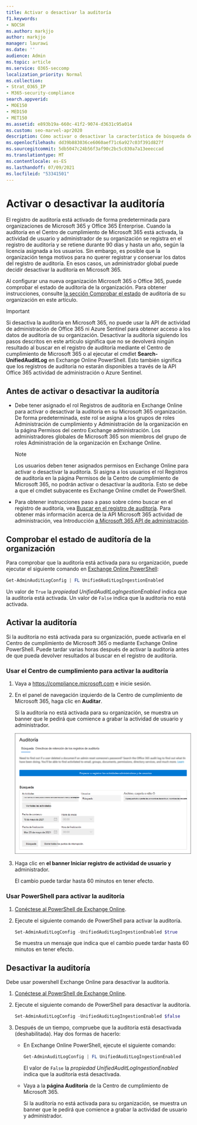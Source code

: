 ```yaml
---
title: Activar o desactivar la auditoría
f1.keywords:
- NOCSH
ms.author: markjjo
author: markjjo
manager: laurawi
ms.date: ''
audience: Admin
ms.topic: article
ms.service: O365-seccomp
localization_priority: Normal
ms.collection:
- Strat_O365_IP
- M365-security-compliance
search.appverid:
- MOE150
- MED150
- MET150
ms.assetid: e893b19a-660c-41f2-9074-d3631c95a014
ms.custom: seo-marvel-apr2020
description: Cómo activar o desactivar la característica de búsqueda de registro de auditoría en el Centro de cumplimiento de Microsoft 365 para habilitar o deshabilitar la capacidad de los administradores de buscar en el registro de auditoría.
ms.openlocfilehash: dd39b883036ce6060aef71c6a927c03f391d827f
ms.sourcegitcommit: 5db5047c24b56f3af90c2bc5c830a7a13eeeccad
ms.translationtype: MT
ms.contentlocale: es-ES
ms.lasthandoff: 07/09/2021
ms.locfileid: "53341501"
---
```

# <a name="turn-auditing-on-or-off"></a>Activar o desactivar la auditoría

El registro de auditoría está activado de forma predeterminada para organizaciones de Microsoft 365 y Office 365 Enterprise. Cuando la auditoría en el Centro de cumplimiento de Microsoft 365 está activada, la actividad de usuario y administrador de su organización se registra en el registro de auditoría y se retiene durante 90 días y hasta un año, según la licencia asignada a los usuarios. Sin embargo, es posible que la organización tenga motivos para no querer registrar y conservar los datos del registro de auditoría. En esos casos, un administrador global puede decidir desactivar la auditoría en Microsoft 365.

Al configurar una nueva organización Microsoft 365 o Office 365, puede comprobar el estado de auditoría de la organización. Para obtener instrucciones, consulte [la sección Comprobar el estado](#verify-the-auditing-status-for-your-organization) de auditoría de su organización en este artículo.

> [!IMPORTANT]
> Si desactiva la auditoría en Microsoft 365, no puede usar la API de actividad de administración de Office 365 ni Azure Sentinel para obtener acceso a los datos de auditoría de su organización. Desactivar la auditoría siguiendo los pasos descritos en este artículo significa que no se devolverá ningún resultado al buscar en el registro de auditoría mediante el Centro de cumplimiento de Microsoft 365 o al ejecutar el cmdlet **Search-UnifiedAuditLog** en Exchange Online PowerShell. Esto también significa que los registros de auditoría no estarán disponibles a través de la API Office 365 actividad de administración o Azure Sentinel.
  
## <a name="before-you-turn-auditing-on-or-off"></a>Antes de activar o desactivar la auditoría

- Debe tener asignado el rol Registros de auditoría en Exchange Online para activar o desactivar la auditoría en su Microsoft 365 organización. De forma predeterminada, este rol se asigna a los  grupos de roles Administración de cumplimiento y Administración de la organización en la página Permisos del centro Exchange administración. Los administradores globales de Microsoft 365 son miembros del grupo de roles Administración de la organización en Exchange Online.

    > [!NOTE]
    > Los usuarios deben tener asignados permisos en Exchange Online para activar o desactivar la auditoría. Si asigna a los usuarios  el rol Registros de auditoría en la página Permisos de la Centro de cumplimiento de Microsoft 365, no podrán activar o desactivar la auditoría. Esto se debe a que el cmdlet subyacente es Exchange Online cmdlet de PowerShell.

- Para obtener instrucciones paso a paso sobre cómo buscar en el registro de auditoría, vea [Buscar en el registro de auditoría](search-the-audit-log-in-security-and-compliance.md). Para obtener más información acerca de la API Microsoft 365 actividad de administración, vea Introducción [a Microsoft 365 API de administración](/office/office-365-management-api/get-started-with-office-365-management-apis).

## <a name="verify-the-auditing-status-for-your-organization"></a>Comprobar el estado de auditoría de la organización

Para comprobar que la auditoría está activada para su organización, puede ejecutar el siguiente comando en [Exchange Online PowerShell](/powershell/exchange/connect-to-exchange-online-powershell):

```powershell
Get-AdminAuditLogConfig | FL UnifiedAuditLogIngestionEnabled
```

Un valor de `True` la  _propiedad UnifiedAuditLogIngestionEnabled_ indica que la auditoría está activada. Un valor de `False` indica que la auditoría no está activada.

## <a name="turn-on-auditing"></a>Activar la auditoría

Si la auditoría no está activada para su organización, puede activarla en el Centro de cumplimiento de Microsoft 365 o mediante Exchange Online PowerShell. Puede tardar varias horas después de activar la auditoría antes de que pueda devolver resultados al buscar en el registro de auditoría.
  
### <a name="use-the-compliance-center-to-turn-on-auditing"></a>Usar el Centro de cumplimiento para activar la auditoría

1. Vaya a <https://compliance.microsoft.com> e inicie sesión.

2. En el panel de navegación izquierdo de la Centro de cumplimiento de Microsoft 365, haga clic en **Auditar**.

   Si la auditoría no está activada para su organización, se muestra un banner que le pedirá que comience a grabar la actividad de usuario y administrador.

   ![Banner en la página Auditoría](../media/AuditingBanner.png)

3. Haga clic en **el banner Iniciar registro de actividad de usuario y** administrador.

   El cambio puede tardar hasta 60 minutos en tener efecto.

### <a name="use-powershell-to-turn-on-auditing"></a>Usar PowerShell para activar la auditoría

1. [Conéctese al PowerShell de Exchange Online](/powershell/exchange/connect-to-exchange-online-powershell).

2. Ejecute el siguiente comando de PowerShell para activar la auditoría.

    ```powershell
    Set-AdminAuditLogConfig -UnifiedAuditLogIngestionEnabled $true
    ```

    Se muestra un mensaje que indica que el cambio puede tardar hasta 60 minutos en tener efecto.
  
## <a name="turn-off-auditing"></a>Desactivar la auditoría

Debe usar powershell Exchange Online para desactivar la auditoría.
  
1. [Conéctese al PowerShell de Exchange Online](/powershell/exchange/connect-to-exchange-online-powershell).

2. Ejecute el siguiente comando de PowerShell para desactivar la auditoría.

    ```powershell
    Set-AdminAuditLogConfig -UnifiedAuditLogIngestionEnabled $false
    ```

3. Después de un tiempo, compruebe que la auditoría está desactivada (deshabilitada). Hay dos formas de hacerlo:

    - En Exchange Online PowerShell, ejecute el siguiente comando:

      ```powershell
      Get-AdminAuditLogConfig | FL UnifiedAuditLogIngestionEnabled
      ```

      El valor de  `False` la  _propiedad UnifiedAuditLogIngestionEnabled_ indica que la auditoría está desactivada.

    - Vaya a la **página Auditoría** de la Centro de cumplimiento de Microsoft 365.

      Si la auditoría no está activada para su organización, se muestra un banner que le pedirá que comience a grabar la actividad de usuario y administrador.
